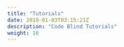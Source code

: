 ```yaml
---
title: "Tutorials"
date: 2019-01-03T03:15:21Z
description: "Code Blind Tutorials"
weight: 10
---
```


